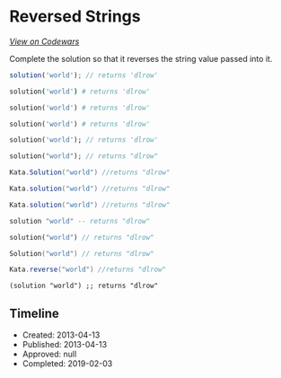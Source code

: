 # Reversed Strings
[*View on Codewars*](https://www.codewars.com/kata/reversed-strings)

Complete the solution so that it reverses the string value passed into it. 

```javascript
solution('world'); // returns 'dlrow'
```

```coffeescript
solution('world') # returns 'dlrow'
```

```ruby
solution('world') # returns 'dlrow'
```

```python
solution('world') # returns 'dlrow'
```

```dart
solution('world'); // returns 'dlrow'
```

```php
solution("world"); // returns "dlrow"
```

```csharp
Kata.Solution("world") //returns "dlrow"
```

```java
Kata.solution("world") //returns "dlrow"
```
```scala
Kata.solution("world") //returns "dlrow"
```

```haskell
solution "world" -- returns "dlrow"
```

```rust
solution("world") // returns "dlrow"
```

```go
Solution("world") // returns "dlrow"
```

```groovy
Kata.reverse("world") //returns "dlrow"
```

```racket
(solution "world") ;; returns "dlrow"
```


## Timeline
- Created: 2013-04-13
- Published: 2013-04-13
- Approved: null
- Completed: 2019-02-03